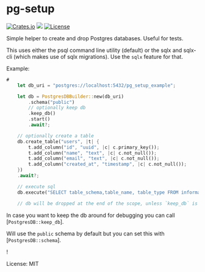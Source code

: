 # pg-setup


[![Crates.io](https://img.shields.io/crates/v/pg-setup)](https://crates.io/crates/pg-setup)
[![](https://docs.rs/pg-setup/badge.svg)](https://docs.rs/pg-setup)
[![License](https://img.shields.io/crates/l/pg-setup?color=informational&logo=mit)](/LICENSE.md)

Simple helper to create and drop Postgres databases. Useful for tests.

This uses either the psql command line utility (default) or the sqlx and sqlx-cli (which makes use of sqlx migrations).
Use the `sqlx` feature for that.

Example:
```rust
#
    let db_uri = "postgres://localhost:5432/pg_setup_example";

    let db = PostgresDBBuilder::new(db_uri)
        .schema("public")
        // optionally keep db
        .keep_db()
        .start()
        .await?;

    // optionally create a table
    db.create_table("users", |t| {
        t.add_column("id", "uuid", |c| c.primary_key());
        t.add_column("name", "text", |c| c.not_null());
        t.add_column("email", "text", |c| c.not_null());
        t.add_column("created_at", "timestamp", |c| c.not_null());
    })
    .await?;

    // execute sql
    db.execute("SELECT table_schema,table_name, table_type FROM information_schema.tables WHERE table_schema = 'public';").await?;

    // db will be dropped at the end of the scope, unless `keep_db` is called!

```

In case you want to keep the db around for debugging you can call [`PostgresDB::keep_db`].

Will use the `public` schema by default but you can set this with [`PostgresDB::schema`].

!

License: MIT
